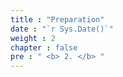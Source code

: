 ```yaml
---
title : "Preparation"
date : "`r Sys.Date()`"
weight : 2
chapter : false
pre : " <b> 2. </b> "
---
```

